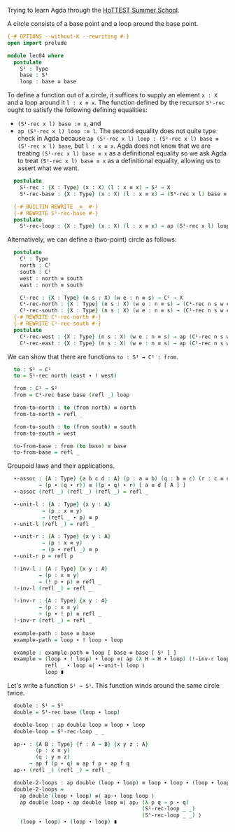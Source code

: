 Trying to learn Agda through the [HoTTEST Summer School](https://github.com/martinescardo/HoTTEST-Summer-School).

A circle consists of a base point and a loop around the base point.
```agda
{-# OPTIONS --without-K --rewriting #-}
open import prelude

module lec04 where
  postulate
    S¹ : Type
    base : S¹
    loop : base ≡ base
```

To define a function out of a circle, it suffices to supply an element `x : X` and a loop around it `l : x ≡ x`. The function defined by the recursor `S¹-rec` ought to satisfy the following defining equalities:
- `(S¹-rec x l) base :≡ x`, and
- `ap (S¹-rec x l) loop :≡ l`.
The second equality does not quite type check in Agda because `ap (S¹-rec x l) loop : (S¹-rec x l) base ≡ (S¹-rec x l) base`, but `l : x ≡ x`. Agda does not know that we are treating `(S¹-rec x l) base ≡ x` as a definitional equality so we ask Agda to treat `(S¹-rec x l) base ≡ x` as a definitional equality, allowing us to assert what we want.
```agda
  postulate
    S¹-rec : {X : Type} (x : X) (l : x ≡ x) → S¹ → X
    S¹-rec-base : {X : Type} (x : X) (l : x ≡ x) → (S¹-rec x l) base ≡ x

  {-# BUILTIN REWRITE _≡_ #-}
  {-# REWRITE S¹-rec-base #-}
  postulate
    S¹-rec-loop : {X : Type} (x : X) (l : x ≡ x) → ap (S¹-rec x l) loop ≡ l
```

Alternatively, we can define a (two-point) circle as follows:
```agda
  postulate
    C¹ : Type
    north : C¹
    south : C¹
    west : north ≡ south
    east : north ≡ south

    C¹-rec : {X : Type} (n s : X) (w e : n ≡ s) → C¹ → X
    C¹-rec-north : {X : Type} (n s : X) (w e : n ≡ s) → (C¹-rec n s w e) north ≡ n
    C¹-rec-south : {X : Type} (n s : X) (w e : n ≡ s) → (C¹-rec n s w e) south ≡ s
  {-# REWRITE C¹-rec-north #-}
  {-# REWRITE C¹-rec-south #-}
  postulate
    C¹-rec-west : {X : Type} (n s : X) (w e : n ≡ s) → ap (C¹-rec n s w e) west ≡ w
    C¹-rec-east : {X : Type} (n s : X) (w e : n ≡ s) → ap (C¹-rec n s w e) east ≡ e
```

We can show that there are functions `to : S¹ ↔ C¹ : from`.
```agda
  to : S¹ → C¹
  to = S¹-rec north (east ∙ ! west)

  from : C¹ → S¹
  from = C¹-rec base base (refl _) loop

  from-to-north : to (from north) ≡ north
  from-to-north = refl _

  from-to-south : to (from south) ≡ south
  from-to-south = west

  to-from-base : from (to base) ≡ base
  to-from-base = refl _
```

Groupoid laws and their applications.
```agda
  ∙-assoc : {A : Type} {a b c d : A} (p : a ≡ b) (q : b ≡ c) (r : c ≡ d)
          → (p ∙ (q ∙ r)) ≡ ((p ∙ q) ∙ r) [ a ≡ d [ A ] ]
  ∙-assoc (refl _) (refl _) (refl _) = refl _

  ∙-unit-l : {A : Type} {x y : A}
           → (p : x ≡ y)
           → (refl _ ∙ p) ≡ p
  ∙-unit-l (refl _) = refl _

  ∙-unit-r : {A : Type} {x y : A}
           → (p : x ≡ y)
           → (p ∙ refl _) ≡ p
  ∙-unit-r p = refl p

  !-inv-l : {A : Type} {x y : A}
          → (p : x ≡ y)
          → (! p ∙ p) ≡ refl _
  !-inv-l (refl _) = refl _

  !-inv-r : {A : Type} {x y : A}
          → (p : x ≡ y)
          → (p ∙ ! p) ≡ refl _
  !-inv-r (refl _) = refl _
  
  example-path : base ≡ base
  example-path = loop ∙ ! loop ∙ loop

  example : example-path ≡ loop [ base ≡ base [ S¹ ] ]
  example = (loop ∙ ! loop) ∙ loop ≡⟨ ap (λ H → H ∙ loop) (!-inv-r loop) ⟩
            refl _ ∙ loop ≡⟨ ∙-unit-l loop ⟩
            loop ∎
```

Let's write a function `S¹ → S¹`. This function winds around the same circle twice.
```agda
  double : S¹ → S¹
  double = S¹-rec base (loop ∙ loop)

  double-loop : ap double loop ≡ loop ∙ loop
  double-loop = S¹-rec-loop _ _

  ap-∙ : {A B : Type} {f : A → B} {x y z : A}
         (p : x ≡ y)
         (q : y ≡ z)
       → ap f (p ∙ q) ≡ ap f p ∙ ap f q
  ap-∙ (refl _) (refl _) = refl _

  double-2-loops : ap double (loop ∙ loop) ≡ loop ∙ loop ∙ (loop ∙ loop)
  double-2-loops =
    ap double (loop ∙ loop) ≡⟨ ap-∙ loop loop ⟩
    ap double loop ∙ ap double loop ≡⟨ ap₂ (λ p q → p ∙ q)
                                           (S¹-rec-loop _ _)
                                           (S¹-rec-loop _ _) ⟩
    (loop ∙ loop) ∙ (loop ∙ loop) ∎
```
